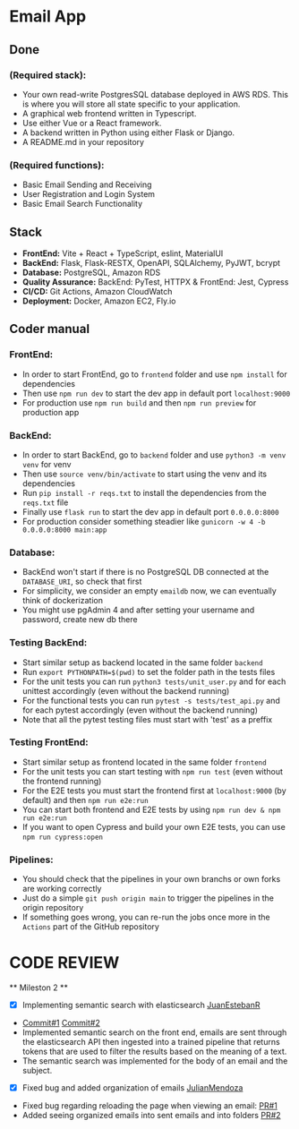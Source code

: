 # Email App

## Done

### (Required stack):

- Your own read-write PostgresSQL database deployed in AWS RDS. This is where you will store all state specific to your application.
- A graphical web frontend written in Typescript.
- Use either Vue or a React framework.
- A backend written in Python using either Flask or Django.
- A README.md in your repository

### (Required functions):

- Basic Email Sending and Receiving
- User Registration and Login System
- Basic Email Search Functionality

## Stack

- **FrontEnd:** Vite + React + TypeScript, eslint, MaterialUI
- **BackEnd:** Flask, Flask-RESTX, OpenAPI, SQLAlchemy, PyJWT, bcrypt
- **Database:** PostgreSQL, Amazon RDS
- **Quality Assurance:** BackEnd: PyTest, HTTPX & FrontEnd: Jest, Cypress
- **CI/CD:** Git Actions, Amazon CloudWatch
- **Deployment:** Docker, Amazon EC2, Fly.io

## Coder manual

### FrontEnd:

- In order to start FrontEnd, go to `frontend` folder and use `npm install` for dependencies
- Then use `npm run dev` to start the dev app in default port `localhost:9000`
- For production use `npm run build` and then `npm run preview` for production app

### BackEnd:

- In order to start BackEnd, go to `backend` folder and use `python3 -m venv venv` for venv
- Then use `source venv/bin/activate` to start using the venv and its dependencies
- Run `pip install -r reqs.txt` to install the dependencies from the `reqs.txt` file
- Finally use `flask run` to start the dev app in default port `0.0.0.0:8000`
- For production consider something steadier like `gunicorn -w 4 -b 0.0.0.0:8000 main:app`

### Database:

- BackEnd won't start if there is no PostgreSQL DB connected at the `DATABASE_URI`, so check that first
- For simplicity, we consider an empty `emaildb` now, we can eventually think of dockerization
- You might use pgAdmin 4 and after setting your username and password, create new db there

### Testing BackEnd:

- Start similar setup as backend located in the same folder `backend`
- Run `export PYTHONPATH=$(pwd)` to set the folder path in the tests files
- For the unit tests you can run `python3 tests/unit_user.py` and for each unittest accordingly (even without the backend running)
- For the functional tests you can run `pytest -s tests/test_api.py` and for each pytest accordingly (even without the backend running)
- Note that all the pytest testing files must start with 'test' as a preffix

### Testing FrontEnd:

- Start similar setup as frontend located in the same folder `frontend`
- For the unit tests you can start testing with `npm run test` (even without the frontend running)
- For the E2E tests you must start the frontend first at `localhost:9000` (by default) and then `npm run e2e:run`
- You can start both frontend and E2E tests by using `npm run dev & npm run e2e:run`
- If you want to open Cypress and build your own E2E tests, you can use `npm run cypress:open`

### Pipelines:

- You should check that the pipelines in your own branchs or own forks are working correctly
- Just do a simple `git push origin main` to trigger the pipelines in the origin repository
- If something goes wrong, you can re-run the jobs once more in the `Actions` part of the GitHub repository

# CODE REVIEW
** Mileston 2 **
- [x] Implementing semantic search with elasticsearch [JuanEstebanR](https://github.com/JuanEstebanR)
- [Commit#1](https://github.com/imitelis/Email_App/commit/6643d249a8401625ffd4e133f18d1ea4dd45ff5c) [Commit#2](https://github.com/imitelis/Email_App/commit/894d0763d0006998f5453f181185f3f4c02e7fee) 
- Implemented semantic search on the front end, emails are sent through the elasticsearch API then ingested into a trained pipeline that returns tokens that are used to filter the results based on the meaning of a text.
- The semantic search was implemented for the body of an email and the subject.

- [x] Fixed bug and added organization of emails [JulianMendoza](https://github.com/Mendo6472)
- Fixed bug regarding reloading the page when viewing an email: [PR#1](https://github.com/imitelis/Email_App/pull/1)
- Added seeing organized emails into sent emails and into folders [PR#2](https://github.com/imitelis/Email_App/pull/3)